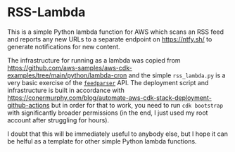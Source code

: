 # RSS-Lambda

This is a simple Python lambda function for AWS
which scans an RSS feed and reports any new URLs
to a separate endpoint on https://ntfy.sh/
to generate notifications for new content.

The infrastructure for running as a lambda was copied from
https://github.com/aws-samples/aws-cdk-examples/tree/main/python/lambda-cron
and the simple `rss_lambda.py`
is a very basic exercise of
the [`feedparser`](https://pypi.org/project/feedparser/) API.
The deployment script and infrastructure is built in accordance with
https://conermurphy.com/blog/automate-aws-cdk-stack-deployment-github-actions
but in order for that to work, you need to run `cdk bootstrap`
with significantly broader permissions
(in the end, I just used my root account after struggling for hours).

I doubt that this will be immediately useful to anybody else,
but I hope it can be helful as a template for other simple
Python lambda functions.
